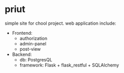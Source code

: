 # priut

simple site for chool project. 
web application include:
- Frontend:
  - authorization
  - admin-panel
  - post-view
- Backend:
  - db: PostgresQL
  - framework: Flask + flask_restful + SQLAlchemy
